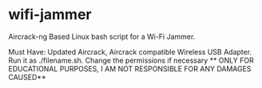 # wifi-jammer
Aircrack-ng Based Linux bash script for a Wi-Fi Jammer.



Must Have:
Updated Aircrack, Aircrack compatible Wireless USB Adapter.
Run it as ./filename.sh.
Change the permissions if necessary
          ** ONLY FOR EDUCATIONAL PURPOSES, I AM NOT RESPONSIBLE FOR ANY DAMAGES CAUSED**
